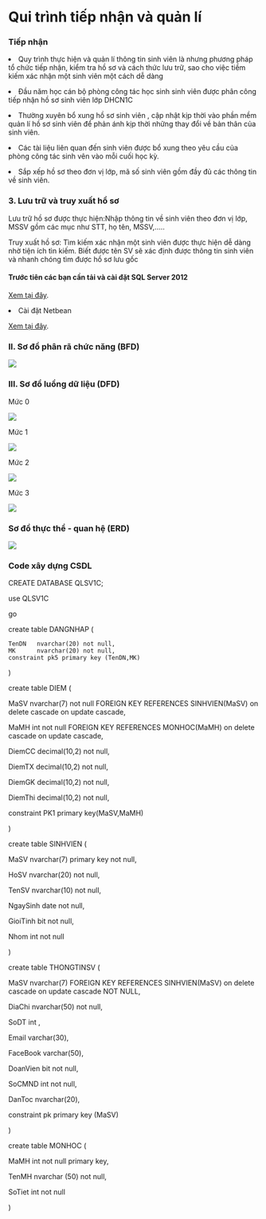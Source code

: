 # Qui trình tiếp nhận và quản lí
<p><H3> Tiếp nhận </H3></p>
<p>
<li>Quy trình thực hiện và quản lí thông tin sinh viên là nhưng phương pháp tổ chức tiếp nhận, kiểm tra hồ sơ và cách thức lưu trữ, sao cho việc tiềm kiếm xác nhận một sinh viên một cách dễ dàng</li>
</p>
<p>
<li>Đầu năm học cán bộ phòng công tác học sinh sinh viên được phân công tiếp nhận hồ sơ sinh viên lớp DHCN1C</li>
</p>
<p>
<li>Thường xuyên bổ xung hồ sơ sinh viên , cập nhật kịp thời vào phần mềm quản lí hồ sơ sinh viên để phản ánh kịp thời những thay đổi về bản thân của sinh viên.</li>
</p>
<p>
<li>Các tài liệu liên quan đến sinh viên được bổ xung theo yêu cầu của phòng công tác sinh vên vào mỗi cuối học kỳ.</li>
</p>
<p>
<li>Sắp xếp hồ sơ theo đơn vị lớp, mã số sinh viên gồm đầy đủ các thông tin về sinh viên.</li>
</p>
<p><H3>3.	Lưu trữ và truy xuất hồ sơ</H3></p>
<p>Lưu trữ hồ sơ được thực hiện:Nhập thông tin về sinh viên theo đơn vị lớp, MSSV gồm các mục như STT, họ tên, MSSV,..... </p>
<p>Truy xuất hồ sơ: Tìm kiếm xác nhận một sinh viên được thực hiện dễ dàng nhờ tiện ích tìn kiếm. Biết được tên SV sẽ xác định được thông tin sinh viên và nhanh chóng tìm được hồ sơ lưu gốc</p>
<p><H4> Trước tiên các bạn cần tải và cài đặt SQL Server 2012</H4></p>
<p><a href="http://o7planning.org/vi/10297/huong-dan-cai-dat-va-cau-hinh-sql-server-express-2012" target="_blank"> Xem tại đây</a>.</p>
<li>Cài đặt Netbean</li>
<p><a href="http://techbuba.com/threads/huong-dan-cai-dat-netbeans-ide.1280/" target="_blank"> Xem tại đây</a>.</p>
<p><H3>II.	Sơ đồ phân rã chức năng (BFD)</H3></p>
<p><img src="https://scontent.fdad3-1.fna.fbcdn.net/v/t35.0-12/19204973_874267442726005_1808199394_o.png?oh=5c1ebfb1466e99873b96baf6faf30e1c&oe=596E05B8"></p>
<p><H3>III.	Sơ đồ luồng dữ liệu (DFD)</H3></p>
<p>Mức 0</p>
<p><img src="https://scontent.fdad3-2.fna.fbcdn.net/v/t34.0-12/20068057_874267556059327_575737981_n.png?oh=00156b115aa4a041c6c466df06a4a749&oe=596C7FC7"></p>
<p>Mức 1</p>
<p><img src="https://scontent.fdad3-2.fna.fbcdn.net/v/t34.0-12/19964827_874406132712136_1225446312_n.png?oh=12f2440a2d4a27f3059233c3b1eb8e92&oe=596D4C1C"></p>
<p>Mức 2</p>
<p><img src="https://scontent.fdad3-2.fna.fbcdn.net/v/t34.0-12/20067832_874267566059326_1426637283_n.png?oh=90197821a2fe98f504e1081c68bea10b&oe=596D4D2D"></p>
<p>Mức 3</p>
<p><img src="https://scontent.fdad3-2.fna.fbcdn.net/v/t34.0-12/20067853_874407309378685_331056209_n.png?oh=054bebd267d7cad81c39d94705222ca0&oe=596C221D"></p>
<p><H3>	Sơ đồ thực thể - quan hệ (ERD)</H3></p>
<p><img src="https://scontent.fdad3-2.fna.fbcdn.net/v/t34.0-12/20117281_874420072710742_22962039_n.png?oh=debf60a48c4684e8e40e194d2566f509&oe=596C3BE6"></p>
<p><H3>Code xây dựng CSDL</H3></p>
CREATE DATABASE QLSV1C;

use QLSV1C

go
<p>create table DANGNHAP
(
	
	TenDN	nvarchar(20) not null,
	MK		nvarchar(20) not null,
	constraint pk5 primary key (TenDN,MK)
)</p>
<p>create table DIEM
(
	<p>MaSV nvarchar(7) not null FOREIGN KEY REFERENCES SINHVIEN(MaSV) on delete cascade on update cascade,</p>
	<p>MaMH int not null FOREIGN KEY REFERENCES MONHOC(MaMH) on delete cascade on update cascade,</p>
	<p>DiemCC decimal(10,2) not null,</p>
	<p>DiemTX decimal(10,2) not null,</p>
	<p>DiemGK decimal(10,2) not null,</p>
	<p>DiemThi decimal(10,2) not null,</p>
	<p>constraint PK1 primary key(MaSV,MaMH)</p>
)</p>
<p>create table SINHVIEN
(
	<p>MaSV nvarchar(7) primary key not null,</p>
	<p>HoSV nvarchar(20) not null,</p>
	<p>TenSV nvarchar(10) not null,</p>
	<p>NgaySinh date not null,</p>
	<p>GioiTinh bit not null,</p>
	<p>Nhom int not null</p>
)</p>
<p>create table THONGTINSV
(
	<p>MaSV nvarchar(7) FOREIGN KEY REFERENCES SINHVIEN(MaSV) on delete cascade on update cascade  NOT NULL,</p>
	<p>DiaChi nvarchar(50) not null,</p>
	<p>SoDT int ,</p>
	<p>Email varchar(30),</p>
	<p>FaceBook varchar(50),</p>
	<p>DoanVien bit not null,</p>
	<p>SoCMND int not null,</p>
	<p>DanToc nvarchar(20),</p>
	<p>constraint pk primary key (MaSV)</p>
)</p>
<p>create table MONHOC
(
	<p>MaMH int not null primary key,</p>
	<p>TenMH nvarchar (50) not null,</p>
	<p>SoTiet int not null</p>
)</p>
